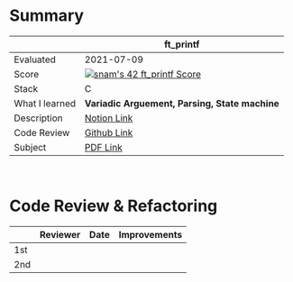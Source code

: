 # Summary

|     | ft_printf | 
| --- | --------- |
| Evaluated | 2021-07-09 |
| Score | [![snam's 42 ft_printf Score](https://badge42.herokuapp.com/api/project/snam/ft_printf)](https://github.com/JaeSeoKim/badge42) |
| Stack | C |
| What I learned | **Variadic Arguement, Parsing, State machine** |
| Description | [Notion Link](https://www.notion.so/ft_printf-411e237c2e2e4ee79e583d5804ab368f) |
| Code Review | [Github Link]() |
| Subject | [PDF Link](https://github.com/soyeon-nam/42_cursus/blob/main/02%20push_swap/en.subject.pdf) |

<br/>

# Code Review & Refactoring

|     | Reviewer | Date | Improvements |
| ----| --------| ---- | ----------- |
| 1st |  |  |  |
| 2nd |  |  |  |

<br/>
